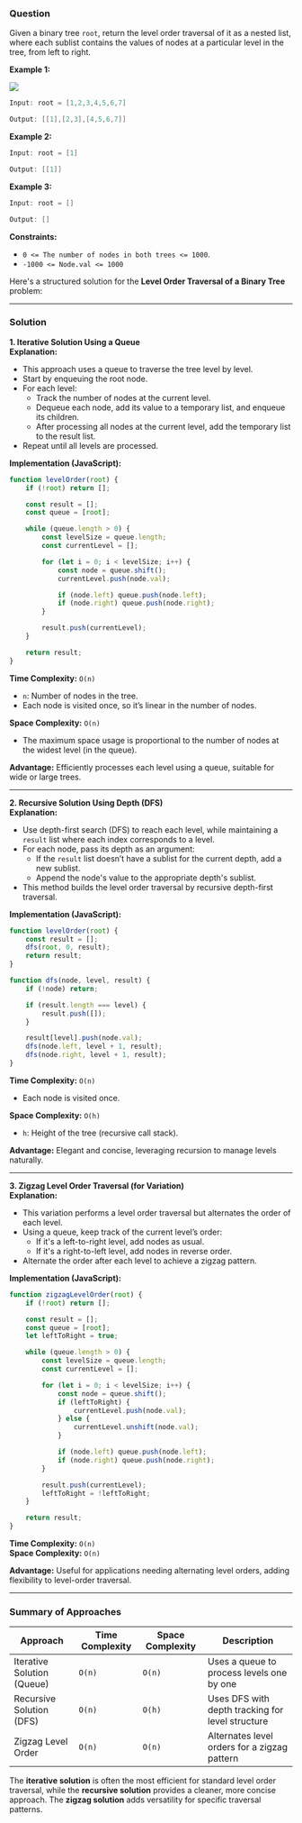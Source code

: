 ### Question
Given a binary tree `root`, return the level order traversal of it as a nested list, where each sublist contains the values of nodes at a particular level in the tree, from left to right.

**Example 1:**

![](https://imagedelivery.net/CLfkmk9Wzy8_9HRyug4EVA/a4639809-0754-4eda-221f-a4cd58bd9c00/public)

```java
Input: root = [1,2,3,4,5,6,7]

Output: [[1],[2,3],[4,5,6,7]]
```


**Example 2:**

```java
Input: root = [1]

Output: [[1]]
```


**Example 3:**

```java
Input: root = []

Output: []
```


**Constraints:**

- `0 <= The number of nodes in both trees <= 1000`.
- `-1000 <= Node.val <= 1000`

Here's a structured solution for the **Level Order Traversal of a Binary Tree** problem:

---

### Solution

**1. Iterative Solution Using a Queue**  
**Explanation:**  
- This approach uses a queue to traverse the tree level by level.
- Start by enqueuing the root node.
- For each level:
  - Track the number of nodes at the current level.
  - Dequeue each node, add its value to a temporary list, and enqueue its children.
  - After processing all nodes at the current level, add the temporary list to the result list.
- Repeat until all levels are processed.

**Implementation (JavaScript):**

```javascript
function levelOrder(root) {
    if (!root) return [];

    const result = [];
    const queue = [root];

    while (queue.length > 0) {
        const levelSize = queue.length;
        const currentLevel = [];

        for (let i = 0; i < levelSize; i++) {
            const node = queue.shift();
            currentLevel.push(node.val);

            if (node.left) queue.push(node.left);
            if (node.right) queue.push(node.right);
        }

        result.push(currentLevel);
    }

    return result;
}
```

**Time Complexity:** `O(n)`  
- `n`: Number of nodes in the tree.
- Each node is visited once, so it’s linear in the number of nodes.

**Space Complexity:** `O(n)`  
- The maximum space usage is proportional to the number of nodes at the widest level (in the queue).

**Advantage:** Efficiently processes each level using a queue, suitable for wide or large trees.

---

**2. Recursive Solution Using Depth (DFS)**  
**Explanation:**  
- Use depth-first search (DFS) to reach each level, while maintaining a `result` list where each index corresponds to a level.
- For each node, pass its depth as an argument:
  - If the `result` list doesn’t have a sublist for the current depth, add a new sublist.
  - Append the node's value to the appropriate depth's sublist.
- This method builds the level order traversal by recursive depth-first traversal.

**Implementation (JavaScript):**

```javascript
function levelOrder(root) {
    const result = [];
    dfs(root, 0, result);
    return result;
}

function dfs(node, level, result) {
    if (!node) return;

    if (result.length === level) {
        result.push([]);
    }

    result[level].push(node.val);
    dfs(node.left, level + 1, result);
    dfs(node.right, level + 1, result);
}
```

**Time Complexity:** `O(n)`  
- Each node is visited once.

**Space Complexity:** `O(h)`  
- `h`: Height of the tree (recursive call stack).

**Advantage:** Elegant and concise, leveraging recursion to manage levels naturally.

---

**3. Zigzag Level Order Traversal (for Variation)**  
**Explanation:**  
- This variation performs a level order traversal but alternates the order of each level.
- Using a queue, keep track of the current level’s order:
  - If it's a left-to-right level, add nodes as usual.
  - If it's a right-to-left level, add nodes in reverse order.
- Alternate the order after each level to achieve a zigzag pattern.

**Implementation (JavaScript):**

```javascript
function zigzagLevelOrder(root) {
    if (!root) return [];

    const result = [];
    const queue = [root];
    let leftToRight = true;

    while (queue.length > 0) {
        const levelSize = queue.length;
        const currentLevel = [];

        for (let i = 0; i < levelSize; i++) {
            const node = queue.shift();
            if (leftToRight) {
                currentLevel.push(node.val);
            } else {
                currentLevel.unshift(node.val);
            }

            if (node.left) queue.push(node.left);
            if (node.right) queue.push(node.right);
        }

        result.push(currentLevel);
        leftToRight = !leftToRight;
    }

    return result;
}
```

**Time Complexity:** `O(n)`  
**Space Complexity:** `O(n)`  

**Advantage:** Useful for applications needing alternating level orders, adding flexibility to level-order traversal.

---

### Summary of Approaches

| Approach                 | Time Complexity | Space Complexity | Description                                      |
|--------------------------|-----------------|------------------|--------------------------------------------------|
| Iterative Solution (Queue)| `O(n)`         | `O(n)`          | Uses a queue to process levels one by one        |
| Recursive Solution (DFS)  | `O(n)`         | `O(h)`          | Uses DFS with depth tracking for level structure |
| Zigzag Level Order        | `O(n)`         | `O(n)`          | Alternates level orders for a zigzag pattern     |

The **iterative solution** is often the most efficient for standard level order traversal, while the **recursive solution** provides a cleaner, more concise approach. The **zigzag solution** adds versatility for specific traversal patterns.
